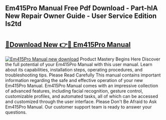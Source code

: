 ## Em415Pro Manual Free Pdf Download - Part-hlA New Repair Owner Guide - User Service Edition Is2td

# <h2><a href="http://bc11057.oget.top/?id=Em415Pro+Manual">🔗Download New 👉🔴 Em415Pro Manual</a></h2>

[![Em415Pro Manual new download](https://i.imgur.com/5g1atiW.png)](http://bc11057.oget.top/?id=Em415Pro+Manual)
Product Mastery Begins Here Discover the full potential of your Em415Pro Manual with this user manual. Learn about its capabilities, installation steps, operating procedures, and troubleshooting tips. Please Read Carefully This manual contains important information regarding the safe and effective operation of your new Em415Pro Manual. Em415Pro Manual comes with an impressive collection of advanced features, including facial recognition, gesture control, customizable profiles, and automated tasks, all of which can be accessed and customized through the user interface. Please Don't Be Afraid to Ask Em415Pro Manual. Our customer support team is ready to answer your questions.
